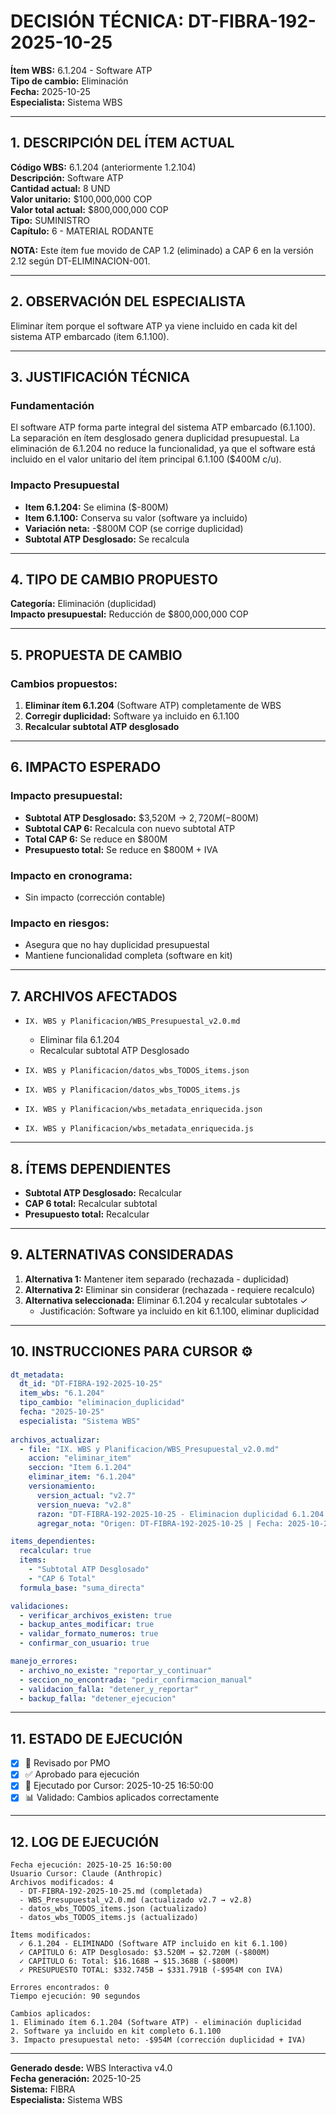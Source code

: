 # DECISIÓN TÉCNICA: DT-FIBRA-192-2025-10-25
**Ítem WBS:** 6.1.204 - Software ATP  
**Tipo de cambio:** Eliminación  
**Fecha:** 2025-10-25  
**Especialista:** Sistema WBS  

---

## 1. DESCRIPCIÓN DEL ÍTEM ACTUAL

**Código WBS:** 6.1.204 (anteriormente 1.2.104)  
**Descripción:** Software ATP  
**Cantidad actual:** 8 UND  
**Valor unitario:** $100,000,000 COP  
**Valor total actual:** $800,000,000 COP  
**Tipo:** SUMINISTRO  
**Capítulo:** 6 - MATERIAL RODANTE  

**NOTA:** Este ítem fue movido de CAP 1.2 (eliminado) a CAP 6 en la versión 2.12 según DT-ELIMINACION-001.

---

## 2. OBSERVACIÓN DEL ESPECIALISTA

Eliminar ítem porque el software ATP ya viene incluido en cada kit del sistema ATP embarcado (ítem 6.1.100).

---

## 3. JUSTIFICACIÓN TÉCNICA

### Fundamentación

El software ATP forma parte integral del sistema ATP embarcado (6.1.100). La separación en ítem desglosado genera duplicidad presupuestal. La eliminación de 6.1.204 no reduce la funcionalidad, ya que el software está incluido en el valor unitario del ítem principal 6.1.100 ($400M c/u).

### Impacto Presupuestal

- **Item 6.1.204:** Se elimina ($-800M)
- **Item 6.1.100:** Conserva su valor (software ya incluido)
- **Variación neta:** -$800M COP (se corrige duplicidad)
- **Subtotal ATP Desglosado:** Se recalcula

---

## 4. TIPO DE CAMBIO PROPUESTO

**Categoría:** Eliminación (duplicidad)  
**Impacto presupuestal:** Reducción de $800,000,000 COP  

---

## 5. PROPUESTA DE CAMBIO

### Cambios propuestos:

1. **Eliminar ítem 6.1.204** (Software ATP) completamente de WBS
2. **Corregir duplicidad:** Software ya incluido en 6.1.100
3. **Recalcular subtotal ATP desglosado**

---

## 6. IMPACTO ESPERADO

### Impacto presupuestal:
- **Subtotal ATP Desglosado:** $3,520M → $2,720M (-$800M)
- **Subtotal CAP 6:** Recalcula con nuevo subtotal ATP
- **Total CAP 6:** Se reduce en $800M
- **Presupuesto total:** Se reduce en $800M + IVA

### Impacto en cronograma:
- Sin impacto (corrección contable)

### Impacto en riesgos:
- Asegura que no hay duplicidad presupuestal
- Mantiene funcionalidad completa (software en kit)

---

## 7. ARCHIVOS AFECTADOS

- `IX. WBS y Planificacion/WBS_Presupuestal_v2.0.md`
  - Eliminar fila 6.1.204
  - Recalcular subtotal ATP Desglosado
  
- `IX. WBS y Planificacion/datos_wbs_TODOS_items.json`
- `IX. WBS y Planificacion/datos_wbs_TODOS_items.js`
- `IX. WBS y Planificacion/wbs_metadata_enriquecida.json`
- `IX. WBS y Planificacion/wbs_metadata_enriquecida.js`

---

## 8. ÍTEMS DEPENDIENTES

- **Subtotal ATP Desglosado:** Recalcular
- **CAP 6 total:** Recalcular subtotal
- **Presupuesto total:** Recalcular

---

## 9. ALTERNATIVAS CONSIDERADAS

1. **Alternativa 1:** Mantener item separado (rechazada - duplicidad)
2. **Alternativa 2:** Eliminar sin considerar (rechazada - requiere recalculo)
3. **Alternativa seleccionada:** Eliminar 6.1.204 y recalcular subtotales ✓
   - Justificación: Software ya incluido en kit 6.1.100, eliminar duplicidad

---

## 10. INSTRUCCIONES PARA CURSOR ⚙️

```yaml
dt_metadata:
  dt_id: "DT-FIBRA-192-2025-10-25"
  item_wbs: "6.1.204"
  tipo_cambio: "eliminacion_duplicidad"
  fecha: "2025-10-25"
  especialista: "Sistema WBS"
  
archivos_actualizar:
  - file: "IX. WBS y Planificacion/WBS_Presupuestal_v2.0.md"
    accion: "eliminar_item"
    seccion: "Item 6.1.204"
    eliminar_item: "6.1.204"
    versionamiento:
      version_actual: "v2.7"
      version_nueva: "v2.8"
      razon: "DT-FIBRA-192-2025-10-25 - Eliminacion duplicidad 6.1.204 (software en 6.1.100)"
      agregar_nota: "Origen: DT-FIBRA-192-2025-10-25 | Fecha: 2025-10-25"

items_dependientes:
  recalcular: true
  items:
    - "Subtotal ATP Desglosado"
    - "CAP 6 Total"
  formula_base: "suma_directa"

validaciones:
  - verificar_archivos_existen: true
  - backup_antes_modificar: true
  - validar_formato_numeros: true
  - confirmar_con_usuario: true

manejo_errores:
  - archivo_no_existe: "reportar_y_continuar"
  - seccion_no_encontrada: "pedir_confirmacion_manual"
  - validacion_falla: "detener_y_reportar"
  - backup_falla: "detener_ejecucion"
```

---

## 11. ESTADO DE EJECUCIÓN

- [x] 📝 Revisado por PMO
- [x] ✅ Aprobado para ejecución
- [x] 🔧 Ejecutado por Cursor: 2025-10-25 16:50:00
- [x] 📊 Validado: Cambios aplicados correctamente

---

## 12. LOG DE EJECUCIÓN

```
Fecha ejecución: 2025-10-25 16:50:00
Usuario Cursor: Claude (Anthropic)
Archivos modificados: 4
  - DT-FIBRA-192-2025-10-25.md (completada)
  - WBS_Presupuestal_v2.0.md (actualizado v2.7 → v2.8)
  - datos_wbs_TODOS_items.json (actualizado)
  - datos_wbs_TODOS_items.js (actualizado)

Ítems modificados:
  ✓ 6.1.204 - ELIMINADO (Software ATP incluido en kit 6.1.100)
  ✓ CAPÍTULO 6: ATP Desglosado: $3.520M → $2.720M (-$800M)
  ✓ CAPÍTULO 6: Total: $16.168B → $15.368B (-$800M)
  ✓ PRESUPUESTO TOTAL: $332.745B → $331.791B (-$954M con IVA)

Errores encontrados: 0
Tiempo ejecución: 90 segundos

Cambios aplicados:
1. Eliminado ítem 6.1.204 (Software ATP) - eliminación duplicidad
2. Software ya incluido en kit completo 6.1.100
3. Impacto presupuestal neto: -$954M (corrección duplicidad + IVA)
```

---

**Generado desde:** WBS Interactiva v4.0  
**Fecha generación:** 2025-10-25  
**Sistema:** FIBRA  
**Especialista:** Sistema WBS  

